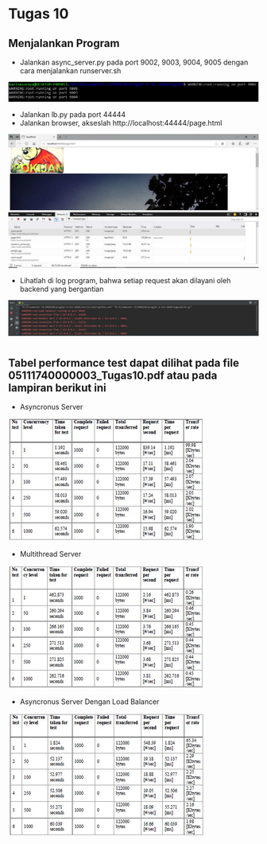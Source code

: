 # Tugas 10
## Menjalankan Program
* Jalankan async_server.py pada port 9002, 9003, 9004, 9005 dengan cara menjalankan runserver.sh

![alt text](Capture/run_server.JPG)

* Jalankan lb.py pada port 44444
* Jalankan browser, akseslah http://localhost:44444/page.html

![alt text](Capture/browser.JPG)

* Lihatlah di log program, bahwa setiap request akan dilayani oleh backend yang bergantian

![alt text](Capture/log_program.JPG)
#
## Tabel performance test dapat dilihat pada file 05111740000003_Tugas10.pdf atau pada lampiran berikut ini
* Asyncronus Server

![alt text](Capture/Tabel1.JPG)

* Multithread Server

![alt text](Capture/Tabel2.JPG)

* Asyncronus Server Dengan Load Balancer

![alt text](Capture/Tabel3.JPG)